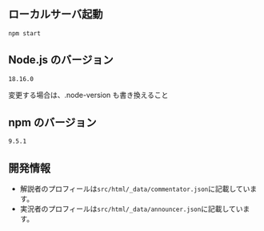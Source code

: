 ## ローカルサーバ起動

```
npm start
```

## Node.js のバージョン

```
18.16.0
```

変更する場合は、.node-version も書き換えること

## npm のバージョン

```
9.5.1
```

## 開発情報

- 解説者のプロフィールは`src/html/_data/commentator.json`に記載しています。
- 実況者のプロフィールは`src/html/_data/announcer.json`に記載しています。
